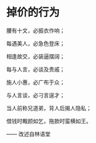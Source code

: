 # 掉价的行为


腰有十文，必振衣作响；

每遇美人，必急色登床；

相逢故交，必装逼摆阔；

每与人言，必谈及贵戚；

施人小惠，必广布于众；

与人言谈，必刁言逞才；

当人前称兄道弟，背人后揭人隐私；

借钱时觍颜如乞，拖款时蛮横如王。

—— 改述自林语堂